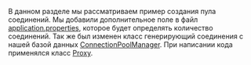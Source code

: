 В данном разделе мы рассматриваем пример создания пула соединений.
Мы добавили дополнительное поле в файл [application.properties](https://github.com/JcoderPaul/JDBC_Practice/blob/master/ConnectionPoolLess/resources/application.properties), которое будет определять количество соединений. Так же был изменен класс генерирующий соединения с нашей базой данных [ConnectionPoolManager](https://github.com/JcoderPaul/JDBC_Practice/blob/master/ConnectionPoolLess/src/connection_util/ConnectionPoolManager.java). При написании кода применялся класс [Proxy](https://github.com/JcoderPaul/JDBC_Practice/blob/master/Doc/Proxy_Class.txt). 